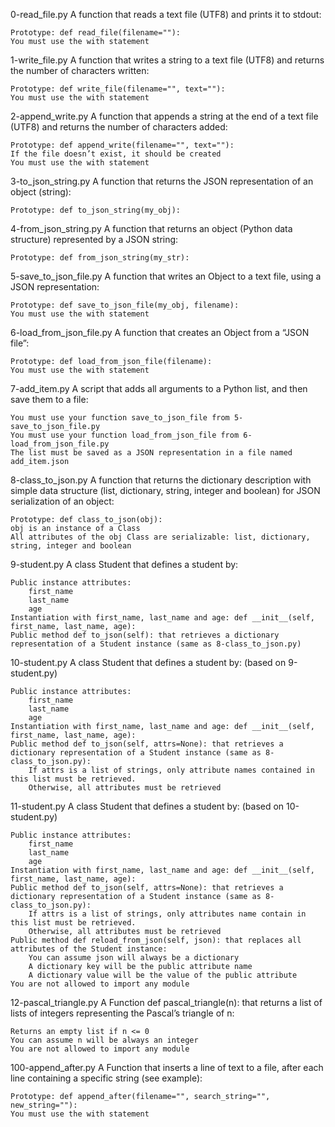 0-read_file.py
A function that reads a text file (UTF8) and prints it to stdout:

    Prototype: def read_file(filename=""):
    You must use the with statement
    
1-write_file.py
A function that writes a string to a text file (UTF8) and returns the number of characters written:

    Prototype: def write_file(filename="", text=""):
    You must use the with statement
    
2-append_write.py
A function that appends a string at the end of a text file (UTF8) and returns the number of characters added:

    Prototype: def append_write(filename="", text=""):
    If the file doesn’t exist, it should be created
    You must use the with statement
        
3-to_json_string.py
A function that returns the JSON representation of an object (string):

    Prototype: def to_json_string(my_obj):

4-from_json_string.py
A function that returns an object (Python data structure) represented by a JSON string:

    Prototype: def from_json_string(my_str):
    
5-save_to_json_file.py
A function that writes an Object to a text file, using a JSON representation:

    Prototype: def save_to_json_file(my_obj, filename):
    You must use the with statement

6-load_from_json_file.py
A function that creates an Object from a “JSON file”:

    Prototype: def load_from_json_file(filename):
    You must use the with statement
    
7-add_item.py
A script that adds all arguments to a Python list, and then save them to a file:

    You must use your function save_to_json_file from 5-save_to_json_file.py
    You must use your function load_from_json_file from 6-load_from_json_file.py
    The list must be saved as a JSON representation in a file named add_item.json

8-class_to_json.py
A function that returns the dictionary description with simple data structure (list, dictionary, string, integer and boolean) for JSON serialization of an object:

    Prototype: def class_to_json(obj):
    obj is an instance of a Class
    All attributes of the obj Class are serializable: list, dictionary, string, integer and boolean
    
9-student.py
A class Student that defines a student by:

    Public instance attributes:
        first_name
        last_name
        age
    Instantiation with first_name, last_name and age: def __init__(self, first_name, last_name, age):
    Public method def to_json(self): that retrieves a dictionary representation of a Student instance (same as 8-class_to_json.py)
    
10-student.py
A class Student that defines a student by: (based on 9-student.py)

    Public instance attributes:
        first_name
        last_name
        age
    Instantiation with first_name, last_name and age: def __init__(self, first_name, last_name, age):
    Public method def to_json(self, attrs=None): that retrieves a dictionary representation of a Student instance (same as 8-class_to_json.py):
        If attrs is a list of strings, only attribute names contained in this list must be retrieved.
        Otherwise, all attributes must be retrieved

11-student.py
A class Student that defines a student by: (based on 10-student.py)

    Public instance attributes:
        first_name
        last_name
        age
    Instantiation with first_name, last_name and age: def __init__(self, first_name, last_name, age):
    Public method def to_json(self, attrs=None): that retrieves a dictionary representation of a Student instance (same as 8-class_to_json.py):
        If attrs is a list of strings, only attributes name contain in this list must be retrieved.
        Otherwise, all attributes must be retrieved
    Public method def reload_from_json(self, json): that replaces all attributes of the Student instance:
        You can assume json will always be a dictionary
        A dictionary key will be the public attribute name
        A dictionary value will be the value of the public attribute
    You are not allowed to import any module
    
12-pascal_triangle.py
A Function def pascal_triangle(n): that returns a list of lists of integers representing the Pascal’s triangle of n:

    Returns an empty list if n <= 0
    You can assume n will be always an integer
    You are not allowed to import any module
    

100-append_after.py
A Function that inserts a line of text to a file, after each line containing a specific string (see example):

    Prototype: def append_after(filename="", search_string="", new_string=""):
    You must use the with statement
    
    
    
    
    
    
    
    
    
    
    
    
    
    
    
    
    
    
    
    
    









































































































    
    
    
    
    
    
    
    
    
    
    
    
    
    
    
    
    
    
    
    
    
    
